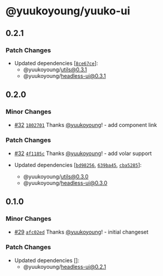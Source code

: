 # @yuukoyoung/yuuko-ui

## 0.2.1

### Patch Changes

- Updated dependencies [[`8ce67ce`](https://github.com/yuukoyoung/yuuko-design/commit/8ce67cec0892e8bb78918ff277886f92a0110fb2)]:
  - @yuukoyoung/utils@0.3.1
  - @yuukoyoung/headless-ui@0.3.1

## 0.2.0

### Minor Changes

- [#32](https://github.com/yuukoyoung/yuuko-design/pull/32) [`1802701`](https://github.com/yuukoyoung/yuuko-design/commit/1802701237490eab568dd3551408b7951aec47c5) Thanks [@yuukoyoung](https://github.com/yuukoyoung)! - add component link

### Patch Changes

- [#32](https://github.com/yuukoyoung/yuuko-design/pull/32) [`4f1185c`](https://github.com/yuukoyoung/yuuko-design/commit/4f1185c5b9dd55c845a7b94c96a477a61e105cbd) Thanks [@yuukoyoung](https://github.com/yuukoyoung)! - add volar support

- Updated dependencies [[`bd98256`](https://github.com/yuukoyoung/yuuko-design/commit/bd98256f8b81b115bd9d0fabac98c34c130f12d9), [`639ba45`](https://github.com/yuukoyoung/yuuko-design/commit/639ba45eaabadd62f6e19f883763225f0977570b), [`cba5285`](https://github.com/yuukoyoung/yuuko-design/commit/cba52856954b55319afe7a70bae0fcd3227a2429)]:
  - @yuukoyoung/utils@0.3.0
  - @yuukoyoung/headless-ui@0.3.0

## 0.1.0

### Minor Changes

- [#29](https://github.com/yuukoyoung/yuuko-design/pull/29) [`afc02ed`](https://github.com/yuukoyoung/yuuko-design/commit/afc02edc0b624ee073a0a6603a5cf8d954aa7725) Thanks [@yuukoyoung](https://github.com/yuukoyoung)! - initial changeset

### Patch Changes

- Updated dependencies []:
  - @yuukoyoung/headless-ui@0.2.1
